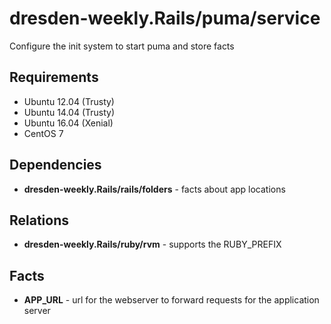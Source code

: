 dresden-weekly.Rails/puma/service
======================

Configure the init system to start puma and store facts

Requirements
------------

* Ubuntu 12.04 (Trusty)
* Ubuntu 14.04 (Trusty)
* Ubuntu 16.04 (Xenial)
* CentOS 7

Dependencies
------------

* **dresden-weekly.Rails/rails/folders** - facts about app locations

Relations
---------

* **dresden-weekly.Rails/ruby/rvm** - supports the RUBY_PREFIX

Facts
-----

* **APP_URL** - url for the webserver to forward requests for the application server

